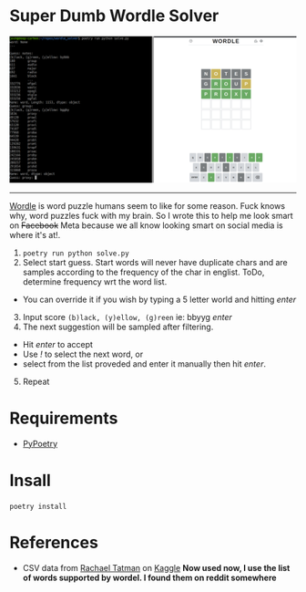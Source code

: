 # Super Dumb Wordle Solver

![screenshot](screenshot.png)

---

[Wordle](https://www.powerlanguage.co.uk/wordle/) is word puzzle humans seem to like for some reason. Fuck knows why, word puzzles fuck with my brain. So I wrote this to help me look smart on ~~Facebook~~ Meta because we all know looking smart on social media is where it's at!.

1. `poetry run python solve.py`
2. Select start guess. Start words will never have duplicate chars and are samples according to the frequency of the char in englist. ToDo, determine frequency wrt the word list.
  - You can override it if you wish by typing a 5 letter world and hitting *enter*
3. Input score `(b)lack, (y)ellow, (g)reen` ie: bbyyg *enter*
4. The next suggestion will be sampled after filtering.
  - Hit *enter* to accept
  - Use *!* to select the next word, or
  - select from the list proveded and enter it manually then hit *enter*.
5. Repeat

# Requirements

- [PyPoetry](https://python-poetry.org/)

# Insall

`poetry install`

# References

- CSV data from [Rachael Tatman](https://www.kaggle.com/rtatman) on [Kaggle](https://www.kaggle.com/rtatman/english-word-frequency)  **Now used now, I use the list of words supported by wordel. I found them on reddit somewhere**
